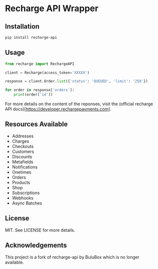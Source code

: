 # Recharge API Wrapper

## Installation

```bash
pip install recharge-api
```

## Usage

```python
from recharge import RechargeAPI

client = Recharge(access_token='XXXXX')

response = client.Order.list({'status': 'QUEUED', 'limit': '250'})

for order in response['orders']:
    print(order['id'])
```

For more details on the content of the reponses, visit the (official recharge API docs)[https://developer.rechargepayments.com].

## Resources Available
- Addresses
- Charges
- Checkouts
- Customers
- Discounts
- Metafields
- Notifications
- Onetimes
- Orders
- Products
- Shop
- Subscriptions
- Webhooks
- Async Batches

## License
MIT. See LICENSE for more details.

## Acknowledgements
This project is a fork of recharge-api by BuluBox which is no longer available.
